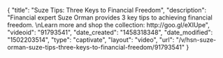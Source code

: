 {
    "title": "Suze Tips: Three Keys to Financial Freedom",
    "description": "Financial expert Suze Orman provides 3 key tips to achieving financial freedom. \nLearn more and shop the collection: http:\/\/goo.gl\/eXIUpe",
    "videoid": "91793541",
    "date_created": "1458318348",
    "date_modified": "1502203514",
    "type": "captivate",
    "layout": "video",
    "url": "\/v\/hsn-suze-orman-suze-tips-three-keys-to-financial-freedom\/91793541"
}